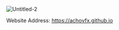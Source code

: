 ![Untitled-2](https://github.com/achovfx/achovfx.github.io/assets/89105046/ced3ce96-7274-4993-9655-7ac2ca59a969)

Website Address: https://achovfx.github.io
